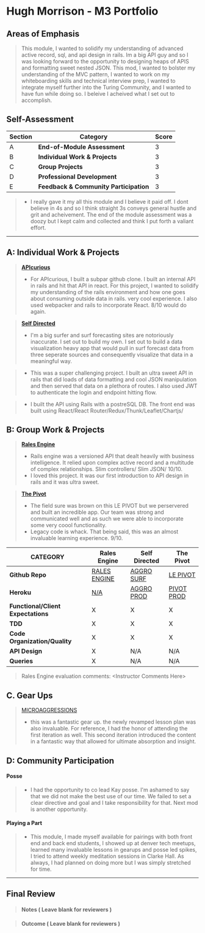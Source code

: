 # Hugh Morrison - M3 Portfolio

## Areas of Emphasis

> This module, I wanted to solidify my understanding of advanced active record, sql, and api design in rails. Im a big API guy and so I was looking forward to the opportunity to designing heaps of APIS and formatting sweet nested JSON. This mod, I wanted to bolster my understanding of the MVC pattern, I wanted to work on my whiteboarding skills and technical interview prep, I wanted to integrate myself further into the Turing Community, and I wanted to have fun while doing so. I beleive I acheived what I set out to accomplish.

## Self-Assessment

| Section | Category | Score |
| --- | ----- | --- |
| A | **End-of-Module Assessment** | 3 |
| B | **Individual Work & Projects** | 3 |
| C | **Group Projects** | 3 |
| D | **Professional Development** | 3 |
| E | **Feedback & Community Participation** | 3 |

>* I really gave it my all this module and I believe it paid off. I dont believe in 4s and so I think straight 3s conveys general hustle and grit and acheivement. The end of the module assessment was a doozy but I kept calm and collected and think I put forth a valiant effort.

-----------------------

## A: Individual Work & Projects

> **[APIcurious](http://backend.turing.io/module3/projects/apicurious)**
>* For APIcurious, I built a subpar github clone. I built an internal API in rails and hit that API in react. For this project, I wanted to solidify my understanding of the rails environment and how one goes about consuming outside data in rails. very cool experience. I also used webpacker and rails to incorporate React. 8/10 would do again.

> **[Self Directed](http://backend.turing.io/module3/projects/self_directed_project)**
>* I'm a big surfer and surf forecasting sites are notoriously inaccurate. I set out to build my own.
I set out to build a data visualization heavy app that would pull in surf forecast data from three seperate sources and consequently visualize that data in a meaningful way.

>* This was a super challenging project. I built an ultra sweet API in rails that did loads of data formatting and cool JSON manipulation and then served that data on a plethora of routes. I also used JWT to authenticate the login and endpoint hitting flow.

>* I built the API using Rails with a postreSQL DB. The front end was built using React/React Router/Redux/Thunk/Leaflet/Chartjs/


## B: Group Work & Projects

> **[Rales Engine](http://backend.turing.io/module3/projects/rails_engine)**
>* Rails engine was a versioned API that dealt heavily with business intelligence. It relied upon complex active record and a multitude of complex relationships. Slim controllers/ Slim JSON/ 10/10.
>* I loved this project. It was our first introduction to API design in rails and it was ultra sweet.

> **[The Pivot](http://backend.turing.io/module3/projects/the_pivot)**
>* The field sure was brown on this LE PIVOT but we perservered and built an incredible app. Our team was strong and communicated well and as such we were able to incorporate some very coool functionality.
>* Legacy code is whack. That being said, this was an almost invaluable learning experience. 9/10.

| CATEGORY | Rales Engine | Self Directed | The Pivot |
| --- | --- | --- | --- |
| **Github Repo** | [RALES ENGINE](https://github.com/hmorri32/rales_engine) | [AGGRO SURF](https://github.com/hmorri32/aggro-client) | [LE PIVOT](https://github.com/hmorri32/the_pivot_base) |
| **Heroku** | [N/A](https://) | [AGGRO PROD](aggro-surf.herokuapp.com) | [PIVOT PROD](https://le-pivot.herokuapp.com/) |
| **Functional/Client Expectations** | X | X | X |
| **TDD** | X | X | X |
| **Code Organization/Quality** | X | X | X |
| **API Design** | X | N/A | N/A |
| **Queries** | X | N/A | N/A |

> Rales Engine evaluation comments:
\<Instructor Comments Here>


## C. **Gear Ups**

> [MICROAGGRESSIONS](https://github.com/turingschool/gear-up/blob/master/microaggressions_original.markdown)
>* this was a fantastic gear up. the newly revamped lesson plan was also invaluable. For reference, I had the honor of attending the first iteration as well. This second iteration introduced the content in a fantastic way that allowed for ultimate absorption and insight.

## D: Community Participation

#### **Posse**
  >* I had the opportunity to co lead Kay posse. I'm ashamed to say that we did not make the best use of our time. We failed to set a clear directive and goal and I take responsibility for that. Next mod is another opportunity.

#### **Playing a Part**
>* This module, I made myself available for pairings with both front end and back end students, I showed up at denver tech meetups, learned many invaluable lessons in gearups and posse led spikes, I tried to attend weekly meditation sessions in Clarke Hall. As always, I had planned on doing more but I was simply stretched for time.

------------------

## Final Review

> #### Notes ( Leave blank for reviewers )

> #### Outcome ( Leave blank for reviewers )
